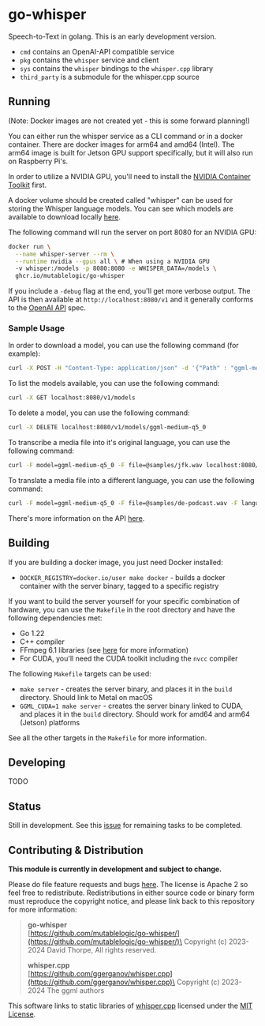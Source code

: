 # go-whisper

Speech-to-Text in golang. This is an early development version.

* `cmd` contains an OpenAI-API compatible service
* `pkg` contains the `whisper` service and client
* `sys` contains the `whisper` bindings to the `whisper.cpp` library
* `third_party` is a submodule for the whisper.cpp source

## Running

(Note: Docker images are not created yet - this is some forward planning!)

You can either run the whisper service as a CLI command or in a docker container.
There are docker images for arm64 and amd64 (Intel). The arm64 image is built for
Jetson GPU support specifically, but it will also run on Raspberry Pi's.

In order to utilize a NVIDIA GPU, you'll need to install the
[NVIDIA Container Toolkit](https://docs.nvidia.com/datacenter/cloud-native/container-toolkit/latest/install-guide.html) first.

A docker volume should be created called "whisper" can be used for storing the Whisper language
models. You can see which models are available to download locally [here](https://huggingface.co/ggerganov/whisper.cpp).

The following command will run the server on port 8080 for an NVIDIA GPU:

```bash
docker run \
  --name whisper-server --rm \
  --runtime nvidia --gpus all \ # When using a NVIDIA GPU
  -v whisper:/models -p 8080:8080 -e WHISPER_DATA=/models \
  ghcr.io/mutablelogic/go-whisper
```

If you include a `-debug` flag at the end, you'll get more verbose output. The API is then
available at `http://localhost:8080/v1` and it generally conforms to the
[OpenAI API](https://platform.openai.com/docs/api-reference/audio) spec.

### Sample Usage

In order to download a model, you can use the following command (for example):

```bash
curl -X POST -H "Content-Type: application/json" -d '{"Path" : "ggml-medium-q5_0.bin" }' localhost:8080/v1/models\?stream=true
```

To list the models available, you can use the following command:

```bash
curl -X GET localhost:8080/v1/models
```

To delete a model, you can use the following command:

```bash
curl -X DELETE localhost:8080/v1/models/ggml-medium-q5_0
```

To transcribe a media file into it's original language, you can use the following command:

```bash
curl -F model=ggml-medium-q5_0 -F file=@samples/jfk.wav localhost:8080/v1/audio/transcriptions\?stream=true
```

To translate a media file into a different language, you can use the following command:

```bash
curl -F model=ggml-medium-q5_0 -F file=@samples/de-podcast.wav -F language=en localhost:8080/v1/audio/translations\?stream=true
```

There's more information on the API [here](doc/API.md).

## Building

If you are building a docker image, you just need Docker installed:

* `DOCKER_REGISTRY=docker.io/user make docker` - builds a docker container with the
  server binary, tagged to a specific registry

If you want to build the server yourself for your specific combination of hardware,
you can use the `Makefile` in the root directory and have the following dependencies
met:

* Go 1.22
* C++ compiler
* FFmpeg 6.1 libraries (see [here](doc/build.md) for more information)
* For CUDA, you'll need the CUDA toolkit including the `nvcc` compiler

The following `Makefile` targets can be used:

* `make server` - creates the server binary, and places it in the `build` directory. Should
  link to Metal on macOS
* `GGML_CUDA=1 make server` - creates the server binary linked to CUDA, and places it
  in the `build` directory. Should work for amd64 and arm64 (Jetson) platforms

See all the other targets in the `Makefile` for more information.

## Developing

TODO

## Status

Still in development. See this [issue](https://github.com/mutablelogic/go-whisper/issues/1) for
remaining tasks to be completed.

## Contributing & Distribution

__This module is currently in development and subject to change.__

Please do file feature requests and bugs [here](https://github.com/mutablelogic/go-whisper/issues).
The license is Apache 2 so feel free to redistribute. Redistributions in either source
code or binary form must reproduce the copyright notice, and please link back to this
repository for more information:

> __go-whisper__\
> [https://github.com/mutablelogic/go-whisper/](https://github.com/mutablelogic/go-whisper/)\
> Copyright (c) 2023-2024 David Thorpe, All rights reserved.
>
> __whisper.cpp__\
> [https://github.com/ggerganov/whisper.cpp](https://github.com/ggerganov/whisper.cpp)\
> Copyright (c) 2023-2024 The ggml authors

This software links to static libraries of [whisper.cpp](https://github.com/ggerganov/whisper.cpp) licensed under
the [MIT License](http://www.gnu.org/licenses/old-licenses/lgpl-2.1.html).
